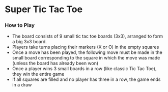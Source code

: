 # Super Tic Tac Toe

### How to Play
- The board consists of 9 small tic tac toe boards (3x3), arranged to form a big 3x3 board.
- Players take turns placing their markers (X or O) in the empty squares
- Once a move has been played, the following move must be made in the small board corresponding to the square in which the move was made (unless the board has already been won)
- Once a player wins 3 small boards in a row (like classic Tic Tac Toe), they win the entire game
- If all squares are filled and no player has three in a row, the game ends in a draw
